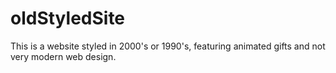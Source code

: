 # oldStyledSite
This is a website styled in 2000's or 1990's, featuring animated gifts and not very modern web design.
